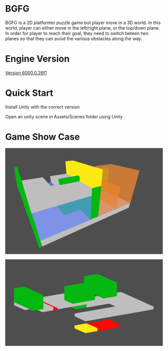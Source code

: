 # BGFG
BGFG is a 2D platformer puzzle game but player move in a 3D world. In this world, player can either move in the left/right plane, or the top/down plane. 
In order for player to reach their goal, they need to switch beteen two planes so that they can avoid the various obstacles along the way.

# Engine Version 
 [Version 6000.0.26f1](https://unity.com/releases/editor/whats-new/6000.0.26#installs)

 # Quick Start
 Install Unity with the correct version
 
 Open an unity scene in Assets/Scenes folder using Unity

# Game Show Case

![Alt text](https://github.com/jasoncnm/BGFG/blob/main/ScreenShot/ScreenShot1.png?raw=true)


![Alt text](https://github.com/jasoncnm/BGFG/blob/main/ScreenShot/ScreenShot2.png?raw=true)
